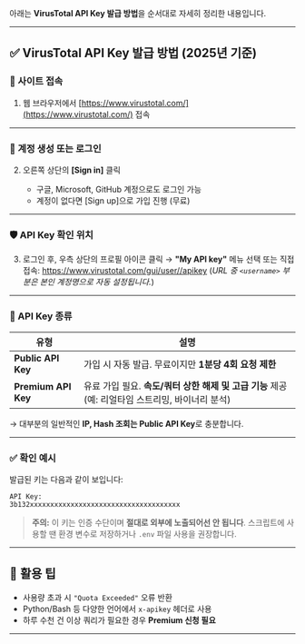 아래는 **VirusTotal API Key 발급 방법**을 순서대로 자세히 정리한 내용입니다.

---

## ✅ VirusTotal API Key 발급 방법 (2025년 기준)

### 🔗 사이트 접속

1. 웹 브라우저에서 [https://www.virustotal.com/](https://www.virustotal.com/) 접속

---

### 👤 계정 생성 또는 로그인

2. 오른쪽 상단의 **\[Sign in]** 클릭

   * 구글, Microsoft, GitHub 계정으로도 로그인 가능
   * 계정이 없다면 \[Sign up]으로 가입 진행 (무료)

---

### 🛡️ API Key 확인 위치

3. 로그인 후, 우측 상단의 프로필 아이콘 클릭 → **"My API key"** 메뉴 선택
   또는 직접 접속:
   [https://www.virustotal.com/gui/user/<username>/apikey](https://www.virustotal.com/gui/user/your-username/apikey)
   (*URL 중 `<username>` 부분은 본인 계정명으로 자동 설정됩니다.*)

---

### 📄 API Key 종류

| 유형                  | 설명                                                           |
| ------------------- | ------------------------------------------------------------ |
| **Public API Key**  | 가입 시 자동 발급. 무료이지만 **1분당 4회 요청 제한**                           |
| **Premium API Key** | 유료 가입 필요. **속도/쿼터 상한 해제 및 고급 기능** 제공 (예: 리얼타임 스트리밍, 바이너리 분석) |

→ 대부분의 일반적인 **IP, Hash 조회는 Public API Key**로 충분합니다.

---

### ✅ 확인 예시

발급된 키는 다음과 같이 보입니다:

```
API Key:
3b132xxxxxxxxxxxxxxxxxxxxxxxxxxxxxxxxxxxxx
```

> **주의:** 이 키는 인증 수단이며 **절대로 외부에 노출되어선 안 됩니다**.
> 스크립트에 사용할 땐 환경 변수로 저장하거나 `.env` 파일 사용을 권장합니다.

---

## 📌 활용 팁

* 사용량 초과 시 `"Quota Exceeded"` 오류 반환
* Python/Bash 등 다양한 언어에서 `x-apikey` 헤더로 사용
* 하루 수천 건 이상 쿼리가 필요한 경우 **Premium 신청 필요**

---
